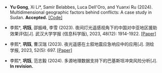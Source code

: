 - <strong>Yu Gong</strong>, Xi Li*, Samir Belabbes, Luca Dell'Oro, and Yuanxi Ru (2024). Multidimensional geographic factors behind conflicts: A case study in Sudan. <strong>Accepted.</strong> [[Code]](https://github.com/senli1073/LNRL)

- 李熙*, <strong>巩钰</strong>, 邵振峰, 李雪 (2023). 夜间灯光遥感视角下的中国对中亚地区援助效果评估[J]. 武汉大学学报 (信息科学版), 2023, 48(12): 1914-1922.  [[Paper]](http://ch.whu.edu.cn/cn/article/doi/10.13203/j.whugis20220478)

- 李熙*, <strong>巩钰</strong>, 曹汉瑞 (2023). 夜光遥感在土叙地震应急响应中的应用[J]. 测绘学报, 2023, 52(5): 697.  [[Paper]](http://xb.chinasmp.com/CN/abstract/abstract13007.shtml)

- 李熙*, <strong>巩钰</strong>, 范志毅 (2024). 多源地理数据支持下的巴基斯坦冲突风险分析[J]. <strong>In revision.</strong>

